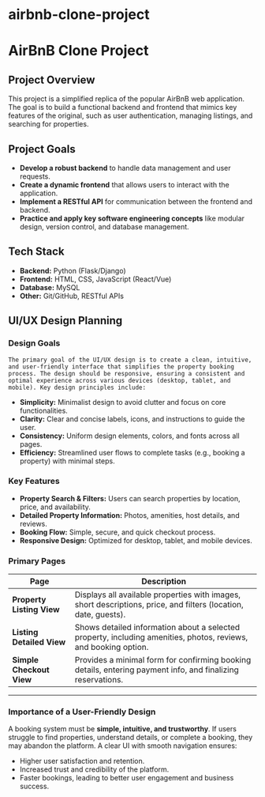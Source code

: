 # airbnb-clone-project
# AirBnB Clone Project

## Project Overview

This project is a simplified replica of the popular AirBnB web application. The goal is to build a functional backend and frontend that mimics key features of the original, such as user authentication, managing listings, and searching for properties.

## Project Goals

- **Develop a robust backend** to handle data management and user requests.
- **Create a dynamic frontend** that allows users to interact with the application.
- **Implement a RESTful API** for communication between the frontend and backend.
- **Practice and apply key software engineering concepts** like modular design, version control, and database management.

## Tech Stack

- **Backend:** Python (Flask/Django)
- **Frontend:** HTML, CSS, JavaScript (React/Vue)
- **Database:** MySQL
- **Other:** Git/GitHub, RESTful APIs



## UI/UX Design Planning



### Design Goals
    The primary goal of the UI/UX design is to create a clean, intuitive, and user-friendly interface that simplifies the property booking process. The design should be responsive, ensuring a consistent and optimal experience across various devices (desktop, tablet, and mobile). Key design principles include:

-   **Simplicity:** Minimalist design to avoid clutter and focus on core functionalities.
-   **Clarity:** Clear and concise labels, icons, and instructions to guide the user.
-   **Consistency:** Uniform design elements, colors, and fonts across all pages.
-   **Efficiency:** Streamlined user flows to complete tasks (e.g., booking a property) with minimal steps.


### Key Features
- **Property Search & Filters:** Users can search properties by location, price, and availability.  
- **Detailed Property Information:** Photos, amenities, host details, and reviews.  
- **Booking Flow:** Simple, secure, and quick checkout process.  
- **Responsive Design:** Optimized for desktop, tablet, and mobile devices.  

### Primary Pages

| Page                   | Description |
|------------------------|-------------|
| **Property Listing View** | Displays all available properties with images, short descriptions, price, and filters (location, date, guests). |
| **Listing Detailed View** | Shows detailed information about a selected property, including amenities, photos, reviews, and booking option. |
| **Simple Checkout View** | Provides a minimal form for confirming booking details, entering payment info, and finalizing reservations. |

---

### Importance of a User-Friendly Design
A booking system must be **simple, intuitive, and trustworthy**. If users struggle to find properties, understand details, or complete a booking, they may abandon the platform. A clear UI with smooth navigation ensures:
- Higher user satisfaction and retention.  
- Increased trust and credibility of the platform.  
- Faster bookings, leading to better user engagement and business success.  